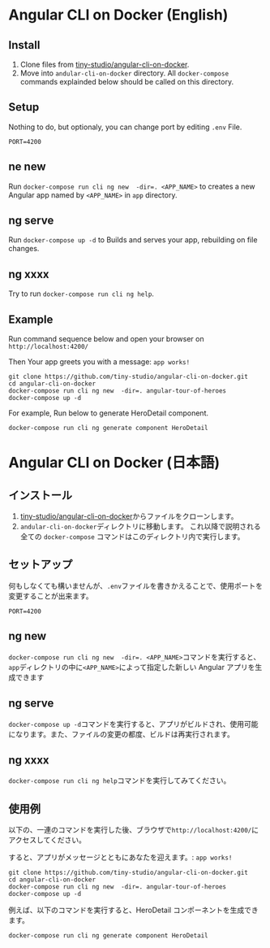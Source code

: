 # Angular CLI on Docker (English)

## Install
1. Clone files from [tiny-studio/angular-cli-on-docker](https://github.com/tiny-studio/angular-cli-on-docker).
2. Move into `andular-cli-on-docker` directory. All `docker-compose` commands explainded below should be called on this directory.

## Setup

Nothing to do, but optionaly, you can change port by editing `.env` File.

```
PORT=4200
```

## ne new

Run `docker-compose run cli ng new  -dir=. <APP_NAME>` to creates  a new Angular app named by `<APP_NAME>` in `app` directory.

## ng serve

Run `docker-compose up -d` to Builds and serves your app, rebuilding on file changes.

## ng xxxx

Try to run `docker-compose run cli ng help`.

## Example
Run command sequence below and open your browser on `http://localhost:4200/`

Then Your app greets you with a message: `app works! ` 

```
git clone https://github.com/tiny-studio/angular-cli-on-docker.git
cd angular-cli-on-docker
docker-compose run cli ng new  -dir=. angular-tour-of-heroes
docker-compose up -d
```

For example, Run below to generate HeroDetail component.

```
docker-compose run cli ng generate component HeroDetail
```

# Angular CLI on Docker (日本語)

## インストール
1. [tiny-studio/angular-cli-on-docker](https://github.com/tiny-studio/angular-cli-on-docker)からファイルをクローンします。
2. `andular-cli-on-docker`ディレクトリに移動します。 これ以降で説明される全ての `docker-compose` コマンドはこのディレクトリ内で実行します。

## セットアップ

何もしなくても構いませんが、`.env`ファイルを書きかえることで、使用ポートを変更することが出来ます。

```
PORT=4200
```

## ng new

`docker-compose run cli ng new  -dir=. <APP_NAME>`コマンドを実行すると、`app`ディレクトリの中に`<APP_NAME>`によって指定した新しい Angular アプリを生成できます

## ng serve

`docker-compose up -d`コマンドを実行すると、アプリがビルドされ、使用可能になります。また、ファイルの変更の都度、ビルドは再実行されます。

## ng xxxx

`docker-compose run cli ng help`コマンドを実行してみてください。

## 使用例
以下の、一連のコマンドを実行した後、ブラウザで`http://localhost:4200/`にアクセスしてください。

すると、アプリがメッセージとともにあなたを迎えます。: `app works! ` 

```
git clone https://github.com/tiny-studio/angular-cli-on-docker.git
cd angular-cli-on-docker
docker-compose run cli ng new  -dir=. angular-tour-of-heroes
docker-compose up -d
```

例えば、以下のコマンドを実行すると、HeroDetail コンポーネントを生成できます。

```
docker-compose run cli ng generate component HeroDetail
```
